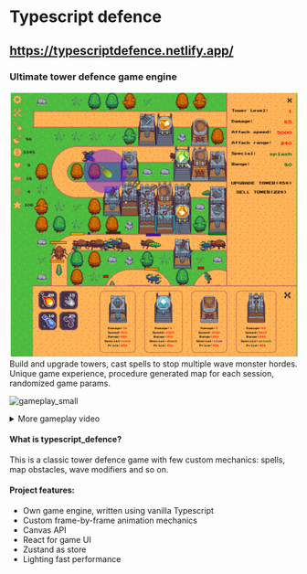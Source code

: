 # Typescript defence
## https://typescriptdefence.netlify.app/
### Ultimate tower defence game engine
![game screenshot](https://raw.githubusercontent.com/kolosochek/typescript_defence/main/github/images/game_screenshot.png)
Build and upgrade towers, cast spells to stop multiple wave monster hordes.
Unique game experience, procedure generated map for each session, randomized game params.


![gameplay_small](https://raw.githubusercontent.com/kolosochek/typescript_defence/main/github/images/gameplay_small.gif)
<details>
  <summary>More gameplay video</summary>

![gameplay_video](https://raw.githubusercontent.com/kolosochek/typescript_defence/main/github/images/gameplay_demo.gif)
</details>


#### What is **typescript_defence**?
This is a classic tower defence game with few custom mechanics: spells, map obstacles, wave modifiers and so on.

#### Project features:
* Own game engine, written using vanilla Typescript
* Custom frame-by-frame animation mechanics
* Canvas API
* React for game UI
* Zustand as store
* Lighting fast performance